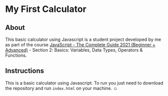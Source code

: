 # My First Calculator

## About

This basic calculator using Javascript is a student project developed by me as part of the course [JavaScript - The Complete Guide 2021 (Beginner + Advanced)](https://www.udemy.com/course/javascript-the-complete-guide-2020-beginner-advanced/) -  Section 2: Basics: Variables, Data
Types, Operators & Functions.

## Instructions

This is a basic calculator using Javascript. To run you just need to download the repository and run `index.html` on your machine. :relaxed:

